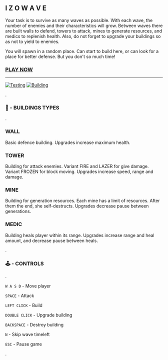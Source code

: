 ## I Z O W A V E

Your task is to survive as many waves as possible. With each wave, the number of enemies and their characteristics will grow. Between waves there are built walls to defend, towers to attack, mines to generate resources, and medics to replenish health. Also, do not forget to upgrade your buildings so as not to yield to enemies.

You will spawn in a random place. Can start to build here, or can look for a place for better defense. But you don't so much time!

### __[PLAY NOW](https://izowave.neki.guru)__


---


[![Testing](https://github.com/neki-dev/izowave/actions/workflows/test.yml/badge.svg)](https://github.com/neki-dev/izowave/actions/workflows/test.yml)
[![Building](https://github.com/neki-dev/izowave/actions/workflows/build.yml/badge.svg)](https://github.com/neki-dev/izowave/actions/workflows/build.yml)


.
### 🏣 - BUILDINGS TYPES
.

### __WALL__
Basic defence building. 
Upgrades increase maximum health.


### __TOWER__
Building for attack enemies. Variant FIRE and LAZER for give damage. Variant FROZEN for block moving.
Upgrades increase speed, range and damage.


### __MINE__
Building for generation resources. Each mine has a limit of resources. After them the end, she self-destructs.
Upgrades decrease pause between generations.


### __MEDIC__
Building heals player within its range.
Upgrades increase range and heal amount, and decrease pause between heals.

.
### 🕹 - CONTROLS
.

`W A S D` - Move player

`SPACE` - Attack

`LEFT CLICK` - Build

`DOUBLE CLICK` - Upgrade building

`BACKSPACE` - Destroy building

`N` - Skip wave timeleft

`ESC` - Pause game

.
